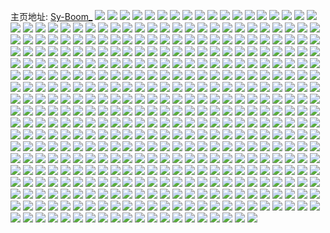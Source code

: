 主页地址: [Sy-Boom_](https://weibo.com/u/2846126352) 
![](https://wx4.sinaimg.cn/mw2000/a9a47110ly1g6aiayrlauj20u05001kx.jpg) 
![](https://wx4.sinaimg.cn/mw2000/a9a47110ly1g6aiaw01npj20u05007wh.jpg) 
![](https://wx4.sinaimg.cn/mw2000/a9a47110ly1g6aib0329nj20u0190jyi.jpg) 
![](https://wx4.sinaimg.cn/mw2000/a9a47110ly1g6aiax1rwxj20u05007wh.jpg) 
![](https://wx4.sinaimg.cn/mw2000/a9a47110ly1g69gcbhveyj20u02s0h5g.jpg) 
![](https://wx4.sinaimg.cn/mw2000/a9a47110ly1g69gbjm949j20u0190wle.jpg) 
![](https://wx4.sinaimg.cn/mw2000/a9a47110ly1g69gc9mkwuj20u019v44z.jpg) 
![](https://wx4.sinaimg.cn/mw2000/a9a47110ly1g69gcaafyfj20u0280wwa.jpg) 
![](https://wx4.sinaimg.cn/mw2000/a9a47110ly1g69gbk9921j20u0190tgx.jpg) 
![](https://wx4.sinaimg.cn/mw2000/a9a47110ly1g69gc7xvr2j20u04b0kes.jpg) 
![](https://wx4.sinaimg.cn/mw2000/a9a47110ly1g69gbixim8j20u0279apk.jpg) 
![](https://wx4.sinaimg.cn/mw2000/a9a47110ly1g69gbkze7nj20u0190qd2.jpg) 
![](https://wx4.sinaimg.cn/mw2000/a9a47110ly1g69gc95eb0j20u03r04ih.jpg) 
![](https://wx4.sinaimg.cn/mw2000/a9a47110ly1g69g3pnqo1j20u00v9ai7.jpg) 
![](https://wx4.sinaimg.cn/mw2000/a9a47110ly1g69g3qml45j20u0140wpn.jpg) 
![](https://wx4.sinaimg.cn/mw2000/a9a47110ly1g69g3p21iaj20u00uoqab.jpg) 
![](https://wx4.sinaimg.cn/mw2000/a9a47110ly1g69g3rwgf8j20u014pdr4.jpg) 
![](https://wx4.sinaimg.cn/mw2000/a9a47110ly1g69g3ty9qij21900u0109.jpg) 
![](https://wx4.sinaimg.cn/mw2000/a9a47110ly1g69g3styfgj20u0140dqe.jpg) 
![](https://wx4.sinaimg.cn/mw2000/a9a47110ly1g6700wzie6j20u02s07kb.jpg) 
![](https://wx4.sinaimg.cn/mw2000/a9a47110ly1g6700xuvb1j20u069ye81.jpg) 
![](https://wx4.sinaimg.cn/mw2000/a9a47110ly1g6700yr7jaj20u07i04qp.jpg) 
![](https://wx4.sinaimg.cn/mw2000/a9a47110ly1g6700w9v37j20u04v01d1.jpg) 
![](https://wx4.sinaimg.cn/mw2000/a9a47110ly1g67010vt9tj20u0690qlt.jpg) 
![](https://wx4.sinaimg.cn/mw2000/a9a47110ly1g67010egojj20u02s07js.jpg) 
![](https://wx4.sinaimg.cn/mw2000/a9a47110ly1g67011kzm1j20u04xf1jx.jpg) 
![](https://wx4.sinaimg.cn/mw2000/a9a47110ly1g670132iqkj20u03w04qp.jpg) 
![](https://wx4.sinaimg.cn/mw2000/a9a47110ly1g67012fkdzj20u04lyh4p.jpg) 
![](https://wx4.sinaimg.cn/mw2000/a9a47110ly1g65fcjt1pfj20u04v01bx.jpg) 
![](https://wx4.sinaimg.cn/mw2000/a9a47110ly1g65fcl3l72j20u02d0wn0.jpg) 
![](https://wx4.sinaimg.cn/mw2000/a9a47110ly1g65fcmeysvj20u05o1qpk.jpg) 
![](https://wx4.sinaimg.cn/mw2000/a9a47110ly1g65fcnuypdj20u06t01kx.jpg) 
![](https://wx4.sinaimg.cn/mw2000/a9a47110ly1g65fcoy9bjj20u01t07kh.jpg) 
![](https://wx4.sinaimg.cn/mw2000/a9a47110ly1g65fciawf4j20u02imgxe.jpg) 
![](https://wx4.sinaimg.cn/mw2000/a9a47110ly1g65fcpo92uj20u02d0tlf.jpg) 
![](https://wx4.sinaimg.cn/mw2000/a9a47110ly1g65fcq72p5j20u01o0qav.jpg) 
![](https://wx4.sinaimg.cn/mw2000/a9a47110ly1g65fct09e0j20u032ynev.jpg) 
![](https://wx4.sinaimg.cn/mw2000/a9a47110ly1g643v6xmbfj20u0280k48.jpg) 
![](https://wx4.sinaimg.cn/mw2000/a9a47110ly1g643uu8vosj20u04607wh.jpg) 
![](https://wx4.sinaimg.cn/mw2000/a9a47110ly1g643v07x8dj20u0320h0r.jpg) 
![](https://wx4.sinaimg.cn/mw2000/a9a47110ly1g643u02em8j20u03m04es.jpg) 
![](https://wx4.sinaimg.cn/mw2000/a9a47110ly1g643uz7k1mj20u0320h80.jpg) 
![](https://wx4.sinaimg.cn/mw2000/a9a47110ly1g643sdqj8nj20u05k04qp.jpg) 
![](https://wx4.sinaimg.cn/mw2000/a9a47110ly1g643tm3cy2j20u06o0b29.jpg) 
![](https://wx4.sinaimg.cn/mw2000/a9a47110ly1g643ttlxgkj20u02iy1ci.jpg) 
![](https://wx4.sinaimg.cn/mw2000/a9a47110ly1g643u3xkumj20u03h0k6q.jpg) 
![](https://wx4.sinaimg.cn/mw2000/a9a47110ly1g62o8vfrjlj20u01407j3.jpg) 
![](https://wx4.sinaimg.cn/mw2000/a9a47110ly1g62o90x8igj21900u0qjv.jpg) 
![](https://wx4.sinaimg.cn/mw2000/a9a47110ly1g62o8tv1xrj20u0140tns.jpg) 
![](https://wx4.sinaimg.cn/mw2000/a9a47110ly1g62o8x6oflj20u0140qh6.jpg) 
![](https://wx4.sinaimg.cn/mw2000/a9a47110ly1g62o927wm6j20u0140dlt.jpg) 
![](https://wx4.sinaimg.cn/mw2000/a9a47110ly1g62o8yhr2aj20u014kgzy.jpg) 
![](https://wx4.sinaimg.cn/mw2000/a9a47110ly1g62o8z6przj21900u0wut.jpg) 
![](https://wx4.sinaimg.cn/mw2000/a9a47110ly1g62o91iq8gj20u0142gws.jpg) 
![](https://wx4.sinaimg.cn/mw2000/a9a47110ly1g62o8rudabj20u0140dwr.jpg) 
![](https://wx4.sinaimg.cn/mw2000/a9a47110gy1g5tla27htoj20u014042b.jpg) 
![](https://wx4.sinaimg.cn/mw2000/a9a47110gy1g5tla35h6hj20u0140n0q.jpg) 
![](https://wx4.sinaimg.cn/mw2000/a9a47110gy1g5jeve1coqj20u0140dwj.jpg) 
![](https://wx4.sinaimg.cn/mw2000/a9a47110gy1g5cgyob0h7j20u0190n4w.jpg) 
![](https://wx4.sinaimg.cn/mw2000/a9a47110gy1g5cgypuzhbj20u0190dn6.jpg) 
![](https://wx4.sinaimg.cn/mw2000/a9a47110gy1g5cgyqxlefj20u0190wmw.jpg) 
![](https://wx4.sinaimg.cn/mw2000/a9a47110gy1g5cgyovhvpj20u0140jxp.jpg) 
![](https://wx4.sinaimg.cn/mw2000/a9a47110gy1g5a9jifau7j22ze28ihdu.jpg) 
![](https://wx4.sinaimg.cn/mw2000/a9a47110gy1g591y63mh2j21hc0zkwo9.jpg) 
![](https://wx4.sinaimg.cn/mw2000/a9a47110gy1g55mj342prj22c02c0b29.jpg) 
![](https://wx4.sinaimg.cn/mw2000/a9a47110gy1g55mj555zrj22c02c0e81.jpg) 
![](https://wx4.sinaimg.cn/mw2000/a9a47110gy1g52o6e1wsqj21400u0k0w.jpg) 
![](https://wx4.sinaimg.cn/mw2000/a9a47110gy1g51gzg4rasj20u0140na9.jpg) 
![](https://wx4.sinaimg.cn/mw2000/a9a47110gy1g4u1yb45kej20u00u0n3q.jpg) 
![](https://wx4.sinaimg.cn/mw2000/a9a47110gy1g4i28fsw4yj23344mou10.jpg) 
![](https://wx4.sinaimg.cn/mw2000/a9a47110gy1g4961qsjm0j22c0340e51.jpg) 
![](https://wx4.sinaimg.cn/mw2000/a9a47110gy1g4961p0rzdj23402c01kx.jpg) 
![](https://wx4.sinaimg.cn/mw2000/a9a47110gy1g4961sgvr3j22c0340kil.jpg) 
![](https://wx4.sinaimg.cn/mw2000/a9a47110gy1g4961u1is2j23402c0x26.jpg) 
![](https://wx4.sinaimg.cn/mw2000/a9a47110gy1g46v1aimw1j23402c0u0x.jpg) 
![](https://wx4.sinaimg.cn/mw2000/a9a47110gy1g46v1ele6bj22c0340e66.jpg) 
![](https://wx4.sinaimg.cn/mw2000/a9a47110gy1g46v1wetbdj22c0340npd.jpg) 
![](https://wx4.sinaimg.cn/mw2000/a9a47110gy1g46vnds1d8j23402c0kjm.jpg) 
![](https://wx4.sinaimg.cn/mw2000/a9a47110gy1g46vnekd4jj23402c0b29.jpg) 
![](https://wx4.sinaimg.cn/mw2000/a9a47110gy1g46vncmwhoj23402c07wh.jpg) 
![](https://wx4.sinaimg.cn/mw2000/a9a47110gy1g3yel1v4gdj21400u0tin.jpg) 
![](https://wx4.sinaimg.cn/mw2000/a9a47110gy1g3yel2u1orj21400u0arp.jpg) 
![](https://wx4.sinaimg.cn/mw2000/a9a47110gy1g3yel3flulj20u0140am9.jpg) 
![](https://wx4.sinaimg.cn/mw2000/a9a47110gy1g3yel0r5vaj20u0140107.jpg) 
![](https://wx4.sinaimg.cn/mw2000/a9a47110gy1g3rjehc4eij22c02c07wh.jpg) 
![](https://wx4.sinaimg.cn/mw2000/a9a47110gy1g3rjeigzvxj20r10r210m.jpg) 
![](https://wx4.sinaimg.cn/mw2000/a9a47110gy1g3rjej97ktj2289288hdt.jpg) 
![](https://wx4.sinaimg.cn/mw2000/a9a47110gy1g3rjefpm89j22c02c0qv5.jpg) 
![](https://wx4.sinaimg.cn/mw2000/a9a47110gy1g3qfwp6aexj214g0u0ag7.jpg) 
![](https://wx4.sinaimg.cn/mw2000/a9a47110gy1g3qfwo26hbj21aw0u0ag2.jpg) 
![](https://wx4.sinaimg.cn/mw2000/a9a47110gy1g3nredsv3oj20u01407gm.jpg) 
![](https://wx4.sinaimg.cn/mw2000/a9a47110gy1g3nrebtdmoj20u0140wiw.jpg) 
![](https://wx4.sinaimg.cn/mw2000/a9a47110gy1g3nreeqwdjj20u01400wq.jpg) 
![](https://wx4.sinaimg.cn/mw2000/a9a47110gy1g3nrecf42tj20u01407bu.jpg) 
![](https://wx4.sinaimg.cn/mw2000/a9a47110gy1g3nred98p1j20u0140q80.jpg) 
![](https://wx4.sinaimg.cn/mw2000/a9a47110gy1g3nrefjnfdj20u0140n9d.jpg) 
![](https://wx4.sinaimg.cn/mw2000/a9a47110gy1g3nrecwrw0j20u0140117.jpg) 
![](https://wx4.sinaimg.cn/mw2000/a9a47110gy1g3nreb5ynjj20u0140gsv.jpg) 
![](https://wx4.sinaimg.cn/mw2000/a9a47110gy1g3nreeden3j20u0140jwj.jpg) 
![](https://wx4.sinaimg.cn/mw2000/a9a47110gy1g3kjs6nvrjj20hj0jyq6g.jpg) 
![](https://wx4.sinaimg.cn/mw2000/a9a47110ly1g3fz9a0ffuj214v20nb29.jpg) 
![](https://wx4.sinaimg.cn/mw2000/a9a47110ly1g3fz9bcxgqj21q932ob29.jpg) 
![](https://wx4.sinaimg.cn/mw2000/a9a47110ly1g3f6iyw2aij22ds1sg47h.jpg) 
![](https://wx4.sinaimg.cn/mw2000/a9a47110ly1g3f6j11fryj22c03401ay.jpg) 
![](https://wx4.sinaimg.cn/mw2000/a9a47110ly1g3dhvqscgej20u0140jyw.jpg) 
![](https://wx4.sinaimg.cn/mw2000/a9a47110gy1g3cc5ebk5hj22io1w07wi.jpg) 
![](https://wx4.sinaimg.cn/mw2000/a9a47110gy1g3cc5lqa62j22io1w0ken.jpg) 
![](https://wx4.sinaimg.cn/mw2000/a9a47110gy1g3cc5fxnprj21w01w0npd.jpg) 
![](https://wx4.sinaimg.cn/mw2000/a9a47110gy1g3cc5bu76oj22io1w0e82.jpg) 
![](https://wx4.sinaimg.cn/mw2000/a9a47110gy1g3cc5h2023j22io1w0b2a.jpg) 
![](https://wx4.sinaimg.cn/mw2000/a9a47110gy1g3cc5j3wl2j21w02ioe82.jpg) 
![](https://wx4.sinaimg.cn/mw2000/a9a47110gy1g3cc5kcr03j21w01w0hdt.jpg) 
![](https://wx4.sinaimg.cn/mw2000/a9a47110gy1g3cc8p8tikj20zk0qo77c.jpg) 
![](https://wx4.sinaimg.cn/mw2000/a9a47110gy1g3cc5l0unej22io1w0npd.jpg) 
![](https://wx4.sinaimg.cn/mw2000/a9a47110ly1g37rut8m1pj20u00u0doa.jpg) 
![](https://wx4.sinaimg.cn/mw2000/a9a47110ly1g37ruujdo9j20u00u0gtj.jpg) 
![](https://wx4.sinaimg.cn/mw2000/a9a47110ly1g37ruv7u1vj20u00u0k08.jpg) 
![](https://wx4.sinaimg.cn/mw2000/a9a47110ly1g37rus1kgmj20u00u0afi.jpg) 
![](https://wx4.sinaimg.cn/mw2000/a9a47110ly1g36fbzemkwj20u00u0gts.jpg) 
![](https://wx4.sinaimg.cn/mw2000/a9a47110ly1g2vaifmi1hj23401taqv7.jpg) 
![](https://wx4.sinaimg.cn/mw2000/a9a47110ly1g2oa1w7sgzj20u01900yf.jpg) 
![](https://wx4.sinaimg.cn/mw2000/a9a47110ly1g2oa1wwdi0j20u0190jy4.jpg) 
![](https://wx4.sinaimg.cn/mw2000/a9a47110ly1g2oa1xlbwuj20u01907a9.jpg) 
![](https://wx4.sinaimg.cn/mw2000/a9a47110ly1g2oa1yxtrej20sc2404ad.jpg) 
![](https://wx4.sinaimg.cn/mw2000/a9a47110ly1g2oa1zx9caj21900u0teh.jpg) 
![](https://wx4.sinaimg.cn/mw2000/a9a47110ly1g2oa1vjxfsj20rs12mk04.jpg) 
![](https://wx4.sinaimg.cn/mw2000/a9a47110ly1g2oa20lawbj20sc11rgqc.jpg) 
![](https://wx4.sinaimg.cn/mw2000/a9a47110ly1g2oa219svaj20u019m0yc.jpg) 
![](https://wx4.sinaimg.cn/mw2000/a9a47110ly1g2oa21znykj20sc11r0x9.jpg) 
![](https://wx4.sinaimg.cn/mw2000/a9a47110ly1g2m31csqrqj20u0190wsb.jpg) 
![](https://wx4.sinaimg.cn/mw2000/a9a47110ly1g2m31db0qnj218l0u0dv0.jpg) 
![](https://wx4.sinaimg.cn/mw2000/a9a47110ly1g2m31cayunj20u0190nbn.jpg) 
![](https://wx4.sinaimg.cn/mw2000/a9a47110ly1g2m31buacrj20u0190nbd.jpg) 
![](https://wx4.sinaimg.cn/mw2000/a9a47110ly1g2m31dpe9pj20u0140177.jpg) 
![](https://wx4.sinaimg.cn/mw2000/a9a47110ly1g2m31e8jl2j20u0190k5d.jpg) 
![](https://wx4.sinaimg.cn/mw2000/a9a47110gy1g2jdphfi0cj22c0340qnl.jpg) 
![](https://wx4.sinaimg.cn/mw2000/a9a47110ly1g2g3emjhivj20u00u1jvt.jpg) 
![](https://wx4.sinaimg.cn/mw2000/a9a47110ly1g2f0vp1zq5j20u014045r.jpg) 
![](https://wx4.sinaimg.cn/mw2000/a9a47110ly1g1zr805d8wj24g02yonpl.jpg) 
![](https://wx4.sinaimg.cn/mw2000/a9a47110ly1g1zr2ut7fdj20sc11r478.jpg) 
![](https://wx4.sinaimg.cn/mw2000/a9a47110ly1g1zr35ox22j24mo334kjp.jpg) 
![](https://wx4.sinaimg.cn/mw2000/a9a47110ly1g1zr3p03ypj218w0u0qhf.jpg) 
![](https://wx4.sinaimg.cn/mw2000/a9a47110ly1g1zr2s9jjxj24802tcnpl.jpg) 
![](https://wx4.sinaimg.cn/mw2000/a9a47110ly1g1zr3pnjipj219q0u0dr4.jpg) 
![](https://wx4.sinaimg.cn/mw2000/a9a47110ly1g1zr52vqnnj24g02yonpg.jpg) 
![](https://wx4.sinaimg.cn/mw2000/a9a47110ly1g1zr4fqc56j23402c0e86.jpg) 
![](https://wx4.sinaimg.cn/mw2000/a9a47110ly1g1zr4hdoi1j218w0u0tjt.jpg) 
![](https://wx4.sinaimg.cn/mw2000/a9a47110gy1g1cvmu2ysnj21400u0dzx.jpg) 
![](https://wx4.sinaimg.cn/mw2000/a9a47110gy1g1cvmt8s37j21400u04d0.jpg) 
![](https://wx4.sinaimg.cn/mw2000/a9a47110gy1g1cvms03z5j21400u0h2g.jpg) 
![](https://wx4.sinaimg.cn/mw2000/a9a47110gy1g1cvmr888lj21400u0gtj.jpg) 
![](https://wx4.sinaimg.cn/mw2000/a9a47110gy1g1cvmqbehej20u00u00zy.jpg) 
![](https://wx4.sinaimg.cn/mw2000/a9a47110gy1g1cvmxfolxj21400u043d.jpg) 
![](https://wx4.sinaimg.cn/mw2000/a9a47110gy1g1cvmslonqj21400u0ds3.jpg) 
![](https://wx4.sinaimg.cn/mw2000/a9a47110gy1g1cvmqtks0j21400u07cd.jpg) 
![](https://wx4.sinaimg.cn/mw2000/a9a47110gy1g1cvmps8phj21400u0wvv.jpg) 
![](https://wx4.sinaimg.cn/mw2000/a9a47110gy1g1buchw75cj22c0340e82.jpg) 
![](https://wx4.sinaimg.cn/mw2000/a9a47110ly1g1ashjy761j22c0340u0z.jpg) 
![](https://wx4.sinaimg.cn/mw2000/a9a47110ly1g1ashlefaaj22c0340u10.jpg) 
![](https://wx4.sinaimg.cn/mw2000/a9a47110ly1g1ashd7vhxj22c0340x6q.jpg) 
![](https://wx4.sinaimg.cn/mw2000/a9a47110ly1g1asheucanj22c02c0kjn.jpg) 
![](https://wx4.sinaimg.cn/mw2000/a9a47110ly1g1ashhumj1j22c03401ib.jpg) 
![](https://wx4.sinaimg.cn/mw2000/a9a47110ly1g1ashgcu7nj229m30u1l0.jpg) 
![](https://wx4.sinaimg.cn/mw2000/a9a47110ly1g186kh590ij20qp09caau.jpg) 
![](https://wx4.sinaimg.cn/mw2000/a9a47110ly1g12k1xy1zlj20u01hc47p.jpg) 
![](https://wx4.sinaimg.cn/mw2000/a9a47110ly1g12k1x64fsj20u01hctky.jpg) 
![](https://wx4.sinaimg.cn/mw2000/a9a47110ly1g12k1ye36lj20u01hcdoh.jpg) 
![](https://wx4.sinaimg.cn/mw2000/a9a47110ly1g12k1yzatuj20u01hcqcc.jpg) 
![](https://wx4.sinaimg.cn/mw2000/a9a47110ly1g12k1zmvpkj20u01hcgyt.jpg) 
![](https://wx4.sinaimg.cn/mw2000/a9a47110ly1g12k20ap2hj20u01hch05.jpg) 
![](https://wx4.sinaimg.cn/mw2000/a9a47110ly1g11a5crwr1j230u29mu0x.jpg) 
![](https://wx4.sinaimg.cn/mw2000/a9a47110ly1g11a5aa0rxj22yo1o0u0x.jpg) 
![](https://wx4.sinaimg.cn/mw2000/a9a47110ly1g11a5bhsqtj22wh26dnpd.jpg) 
![](https://wx4.sinaimg.cn/mw2000/a9a47110ly1g1080ltke3j20u0140tfd.jpg) 
![](https://wx4.sinaimg.cn/mw2000/a9a47110ly1g1080lablkj20u0140tdf.jpg) 
![](https://wx4.sinaimg.cn/mw2000/a9a47110gy1g0sbv9wfd1j22c03407wh.jpg) 
![](https://wx4.sinaimg.cn/mw2000/a9a47110gy1g0rnvi100pj21fc0u0gsi.jpg) 
![](https://wx4.sinaimg.cn/mw2000/a9a47110ly1g0ndt11kpjj20u0141481.jpg) 
![](https://wx4.sinaimg.cn/mw2000/a9a47110ly1g0ndt0nprcj20u013xh11.jpg) 
![](https://wx4.sinaimg.cn/mw2000/a9a47110ly1g0ndszfpryj21ev0u0qmg.jpg) 
![](https://wx4.sinaimg.cn/mw2000/a9a47110ly1g0jpagz161j22c0340x6q.jpg) 
![](https://wx4.sinaimg.cn/mw2000/a9a47110ly1g0jpad3w3hj22bz2ex4qs.jpg) 
![](https://wx4.sinaimg.cn/mw2000/a9a47110ly1g0jpael0waj22bz2f2kjp.jpg) 
![](https://wx4.sinaimg.cn/mw2000/a9a47110ly1g0jpafs89ij22c02c0x6s.jpg) 
![](https://wx4.sinaimg.cn/mw2000/a9a47110gy1g0hujhwja1j20v90zxtcn.jpg) 
![](https://wx4.sinaimg.cn/mw2000/a9a47110gy1g0davoa2x2j227v1o0hdw.jpg) 
![](https://wx4.sinaimg.cn/mw2000/a9a47110gy1g0davwr1q6j227z1o07wl.jpg) 
![](https://wx4.sinaimg.cn/mw2000/a9a47110gy1g0davd2glcj227v1o0u0z.jpg) 
![](https://wx4.sinaimg.cn/mw2000/a9a47110gy1g01hrc2z1jj21400u0ap2.jpg) 
![](https://wx4.sinaimg.cn/mw2000/a9a47110gy1g01hreohj1j21400u0k74.jpg) 
![](https://wx4.sinaimg.cn/mw2000/a9a47110gy1g01hrdciozj21400u07j9.jpg) 
![](https://wx4.sinaimg.cn/mw2000/a9a47110gy1g01hs37cqgj20u0140ne8.jpg) 
![](https://wx4.sinaimg.cn/mw2000/a9a47110gy1g01hrawq7fj20u0140dzw.jpg) 
![](https://wx4.sinaimg.cn/mw2000/a9a47110gy1g01hs1rmljj20u0140aq6.jpg) 
![](https://wx4.sinaimg.cn/mw2000/a9a47110gy1g01hrfug8bj21400u0aqm.jpg) 
![](https://wx4.sinaimg.cn/mw2000/a9a47110gy1g01hrhajp4j21400u07k7.jpg) 
![](https://wx4.sinaimg.cn/mw2000/a9a47110gy1g01hr9ervmj21400u0duz.jpg) 
![](https://wx4.sinaimg.cn/mw2000/a9a47110gy1g01d4h38baj20u01hcqmc.jpg) 
![](https://wx4.sinaimg.cn/mw2000/a9a47110gy1g01d4nhu84j20u01hc4qp.jpg) 
![](https://wx4.sinaimg.cn/mw2000/a9a47110gy1g01d4q4wygj20u01hcwyu.jpg) 
![](https://wx4.sinaimg.cn/mw2000/a9a47110gy1g01d4sp6wuj20u01hcqoa.jpg) 
![](https://wx4.sinaimg.cn/mw2000/a9a47110gy1g01d4yqhscj20u01hcqqg.jpg) 
![](https://wx4.sinaimg.cn/mw2000/a9a47110gy1g01d4uhmiqj20u01hcngs.jpg) 
![](https://wx4.sinaimg.cn/mw2000/a9a47110gy1g01d50ltvoj20u01hckck.jpg) 
![](https://wx4.sinaimg.cn/mw2000/a9a47110gy1g01d552629j20u01hc4jo.jpg) 
![](https://wx4.sinaimg.cn/mw2000/a9a47110gy1g01d52n5mfj20u01hcx0b.jpg) 
![](https://wx4.sinaimg.cn/mw2000/a9a47110gy1fzxx95rti1j20u00u0n9y.jpg) 
![](https://wx4.sinaimg.cn/mw2000/a9a47110gy1fzxx96d3irj20u00u0gxk.jpg) 
![](https://wx4.sinaimg.cn/mw2000/a9a47110gy1fzxx972lv2j20u00u0amj.jpg) 
![](https://wx4.sinaimg.cn/mw2000/a9a47110gy1fzxx99vj4jj20u014hh19.jpg) 
![](https://wx4.sinaimg.cn/mw2000/a9a47110gy1fzxx9930umj20u01404ei.jpg) 
![](https://wx4.sinaimg.cn/mw2000/a9a47110gy1fzxx98bl0sj20u014e4cl.jpg) 
![](https://wx4.sinaimg.cn/mw2000/a9a47110gy1fzxx97os8ej20u00u07f2.jpg) 
![](https://wx4.sinaimg.cn/mw2000/a9a47110gy1fzxx9agnczj20u0140ajg.jpg) 
![](https://wx4.sinaimg.cn/mw2000/a9a47110gy1fzxxaksdbpj20u00u04aj.jpg) 
![](https://wx4.sinaimg.cn/mw2000/a9a47110gy1fzuidw50gwj218g1n5agt.jpg) 
![](https://wx4.sinaimg.cn/mw2000/a9a47110gy1fzt4gh99vjj20xy0rf112.jpg) 
![](https://wx4.sinaimg.cn/mw2000/a9a47110ly1fzq4efvsznj21400u044l.jpg) 
![](https://wx4.sinaimg.cn/mw2000/a9a47110ly1fzq4eh36kfj21400u0n2a.jpg) 
![](https://wx4.sinaimg.cn/mw2000/a9a47110ly1fzq4edkfdhj21400u0qb7.jpg) 
![](https://wx4.sinaimg.cn/mw2000/a9a47110ly1fzq4eetp3fj21400u044x.jpg) 
![](https://wx4.sinaimg.cn/mw2000/a9a47110ly1fzixzog0hzj20u0190apk.jpg) 
![](https://wx4.sinaimg.cn/mw2000/a9a47110ly1fzixzp5yzpj21900u0nae.jpg) 
![](https://wx4.sinaimg.cn/mw2000/a9a47110ly1fzixzpxieuj21900u07he.jpg) 
![](https://wx4.sinaimg.cn/mw2000/a9a47110ly1fzixznkuxcj20u0190ds2.jpg) 
![](https://wx4.sinaimg.cn/mw2000/a9a47110ly1fzixzqm3owj21720u07e1.jpg) 
![](https://wx4.sinaimg.cn/mw2000/a9a47110ly1fzixzr85rsj21900u0dq4.jpg) 
![](https://wx4.sinaimg.cn/mw2000/a9a47110ly1fzixzry98mj217b0u0tjq.jpg) 
![](https://wx4.sinaimg.cn/mw2000/a9a47110ly1fzixzsmi1zj21900u0dtg.jpg) 
![](https://wx4.sinaimg.cn/mw2000/a9a47110ly1fzixzt6w6uj20u019utif.jpg) 
![](https://wx4.sinaimg.cn/mw2000/a9a47110ly1fzi0a9ypl6j20sc3qle78.jpg) 
![](https://wx4.sinaimg.cn/mw2000/a9a47110ly1fzi0abpzt4j20sc2d07jk.jpg) 
![](https://wx4.sinaimg.cn/mw2000/a9a47110ly1fzi0acw4erj20sc1rrdqu.jpg) 
![](https://wx4.sinaimg.cn/mw2000/a9a47110ly1fzi0aefhruj20sc16in3i.jpg) 
![](https://wx4.sinaimg.cn/mw2000/a9a47110ly1fzi0aiu647j20u00u0n3u.jpg) 
![](https://wx4.sinaimg.cn/mw2000/a9a47110ly1fzi0ahzzroj20sc16i46k.jpg) 
![](https://wx4.sinaimg.cn/mw2000/a9a47110ly1fzi0a6mwifj20sc1rrtke.jpg) 
![](https://wx4.sinaimg.cn/mw2000/a9a47110ly1fzi0ah0dj3j20sc1ruds9.jpg) 
![](https://wx4.sinaimg.cn/mw2000/a9a47110ly1fzi0ajwgjij20sc1rrqcu.jpg) 
![](https://wx4.sinaimg.cn/mw2000/a9a47110ly1fzfj7oo4i4j20u00u0144.jpg) 
![](https://wx4.sinaimg.cn/mw2000/a9a47110ly1fz5vvpqebjj20u0140ahk.jpg) 
![](https://wx4.sinaimg.cn/mw2000/a9a47110ly1fz5vvrjg9ij21400u0n4d.jpg) 
![](https://wx4.sinaimg.cn/mw2000/a9a47110ly1fz5vvlrzeqj21400u0jwg.jpg) 
![](https://wx4.sinaimg.cn/mw2000/a9a47110ly1fz5vvszvwyj21400u0n31.jpg) 
![](https://wx4.sinaimg.cn/mw2000/a9a47110gy1fz2i7tuprmj20qa1f4n1x.jpg) 
![](https://wx4.sinaimg.cn/mw2000/a9a47110gy1fyx997m6rmj21i7209b29.jpg) 
![](https://wx4.sinaimg.cn/mw2000/a9a47110gy1fyx99cnu62j22c02c0kjo.jpg) 
![](https://wx4.sinaimg.cn/mw2000/a9a47110gy1fyx99dwppuj22c0340kjn.jpg) 
![](https://wx4.sinaimg.cn/mw2000/a9a47110gy1fyx99ejkhcj20sc1n3qgb.jpg) 
![](https://wx4.sinaimg.cn/mw2000/a9a47110gy1fyx99fpd6vj20sc16ldo2.jpg) 
![](https://wx4.sinaimg.cn/mw2000/a9a47110gy1fyx99f75v5j22bc334qv5.jpg) 
![](https://wx4.sinaimg.cn/mw2000/a9a47110gy1fyx996rsuqj23342bcx6p.jpg) 
![](https://wx4.sinaimg.cn/mw2000/a9a47110gy1fyx99ginjpj23342bcqv5.jpg) 
![](https://wx4.sinaimg.cn/mw2000/a9a47110gy1fyx99htcflj23342bcqv5.jpg) 
![](https://wx4.sinaimg.cn/mw2000/a9a47110ly1fyx4tworq3j20m80m8q3r.jpg) 
![](https://wx4.sinaimg.cn/mw2000/a9a47110ly1fyx4twzoj8j20m80m83z5.jpg) 
![](https://wx4.sinaimg.cn/mw2000/a9a47110ly1fyw1z0o24zj20u01400za.jpg) 
![](https://wx4.sinaimg.cn/mw2000/a9a47110ly1fyw1yze4owj20u00u0gr1.jpg) 
![](https://wx4.sinaimg.cn/mw2000/a9a47110ly1fyw1yzx2c9j20u01407ag.jpg) 
![](https://wx4.sinaimg.cn/mw2000/a9a47110ly1fyw1zhrhvgj213x0u013j.jpg) 
![](https://wx4.sinaimg.cn/mw2000/a9a47110ly1fyw1yys1iij21400u0gsx.jpg) 
![](https://wx4.sinaimg.cn/mw2000/a9a47110ly1fyw1zx8yi0j20v80ngwkw.jpg) 
![](https://wx4.sinaimg.cn/mw2000/a9a47110ly1fyvf9d6smaj21hc0u0105.jpg) 
![](https://wx4.sinaimg.cn/mw2000/a9a47110ly1fyut0c4r6bj20u01407di.jpg) 
![](https://wx4.sinaimg.cn/mw2000/a9a47110ly1fyut0d00d5j20u0140ahk.jpg) 
![](https://wx4.sinaimg.cn/mw2000/a9a47110ly1fyut0eygm3j20u0140ags.jpg) 
![](https://wx4.sinaimg.cn/mw2000/a9a47110ly1fyut0dy28kj21400u0dp3.jpg) 
![](https://wx4.sinaimg.cn/mw2000/a9a47110ly1fyut2yiygzj20u0140ahl.jpg) 
![](https://wx4.sinaimg.cn/mw2000/a9a47110ly1fyut0fhjv5j20tp0majvu.jpg) 
![](https://wx4.sinaimg.cn/mw2000/a9a47110ly1fyuiswhgqjj224t1lmqv6.jpg) 
![](https://wx4.sinaimg.cn/mw2000/a9a47110ly1fyqfow1qkuj21400u0k1n.jpg) 
![](https://wx4.sinaimg.cn/mw2000/a9a47110ly1fyqfoo6zjwj21400u0dme.jpg) 
![](https://wx4.sinaimg.cn/mw2000/a9a47110ly1fyqfovpl19j21400u047s.jpg) 
![](https://wx4.sinaimg.cn/mw2000/a9a47110ly1fyqfootq7sj21400u00zr.jpg) 
![](https://wx4.sinaimg.cn/mw2000/a9a47110ly1fyqfoq5xqjj20u0140qb3.jpg) 
![](https://wx4.sinaimg.cn/mw2000/a9a47110ly1fyqforfs3vj21400u0110.jpg) 
![](https://wx4.sinaimg.cn/mw2000/a9a47110ly1fyqfopf9cjj21hc0u0jvx.jpg) 
![](https://wx4.sinaimg.cn/mw2000/a9a47110ly1fyqfoqylp3j20zn0u011w.jpg) 
![](https://wx4.sinaimg.cn/mw2000/a9a47110ly1fyqfptkro4j20ku0vcah1.jpg) 
![](https://wx4.sinaimg.cn/mw2000/a9a47110ly1fyp1tkvgwhj22c02c0kjl.jpg) 
![](https://wx4.sinaimg.cn/mw2000/a9a47110ly1fymtm8bpstj20ku1sewj0.jpg) 
![](https://wx4.sinaimg.cn/mw2000/a9a47110ly1fyli6q2fq7j22c0340x6p.jpg) 
![](https://wx4.sinaimg.cn/mw2000/a9a47110gy1fyh7kgzrtdj213x0u011q.jpg) 
![](https://wx4.sinaimg.cn/mw2000/a9a47110gy1fyh7kifqe5j217m0u0tq9.jpg) 
![](https://wx4.sinaimg.cn/mw2000/a9a47110gy1fyh7kivjuwj213x0u0wn1.jpg) 
![](https://wx4.sinaimg.cn/mw2000/a9a47110ly1fyd31z37lcj23402c0qv5.jpg) 
![](https://wx4.sinaimg.cn/mw2000/a9a47110ly1fyd31vo48sj23402c0e82.jpg) 
![](https://wx4.sinaimg.cn/mw2000/a9a47110ly1fyd32472h8j22c03404qt.jpg) 
![](https://wx4.sinaimg.cn/mw2000/a9a47110gy1fy9vc2c5zbj22c0340b2c.jpg) 
![](https://wx4.sinaimg.cn/mw2000/a9a47110gy1fy9vc5tbunj22c0340e84.jpg) 
![](https://wx4.sinaimg.cn/mw2000/a9a47110gy1fy9vbxzbmej22c0340u10.jpg) 
![](https://wx4.sinaimg.cn/mw2000/a9a47110gy1fy9vc9gh4dj22c03404qt.jpg) 
![](https://wx4.sinaimg.cn/mw2000/a9a47110gy1fy8uvio68nj21400u0alh.jpg) 
![](https://wx4.sinaimg.cn/mw2000/a9a47110gy1fxzqf8vftsj20zi0qpgun.jpg) 
![](https://wx4.sinaimg.cn/mw2000/a9a47110gy1fxzqf4lgh2j20zi0qpwmt.jpg) 
![](https://wx4.sinaimg.cn/mw2000/a9a47110gy1fxzqf5xj1dj20zi0qpqbm.jpg) 
![](https://wx4.sinaimg.cn/mw2000/a9a47110gy1fxzqf1uh5hj20zi0qpwlv.jpg) 
![](https://wx4.sinaimg.cn/mw2000/a9a47110gy1fxzqf70my5j20qo0zk0xw.jpg) 
![](https://wx4.sinaimg.cn/mw2000/a9a47110gy1fxzqf3ai6sj20zi0qpwm5.jpg) 
![](https://wx4.sinaimg.cn/mw2000/a9a47110gy1fxzqey7isdj21400qowlh.jpg) 
![](https://wx4.sinaimg.cn/mw2000/a9a47110gy1fxzqex0d7ej20zk0qotkw.jpg) 
![](https://wx4.sinaimg.cn/mw2000/a9a47110gy1fxzqf05ketj21400qo46q.jpg) 
![](https://wx4.sinaimg.cn/mw2000/a9a47110ly1fxur4d5sk5j22c0340u0z.jpg) 
![](https://wx4.sinaimg.cn/mw2000/a9a47110ly1fxur4j7bm2j22c0340b2c.jpg) 
![](https://wx4.sinaimg.cn/mw2000/a9a47110ly1fxur48udmjj22c0340npf.jpg) 
![](https://wx4.sinaimg.cn/mw2000/a9a47110ly1fxur4p6ce8j20v91vox6r.jpg) 
![](https://wx4.sinaimg.cn/mw2000/a9a47110gy1fxqcfoxidkj20qo0zkwp3.jpg) 
![](https://wx4.sinaimg.cn/mw2000/a9a47110gy1fxqcfpzo41j20qp0zl7i0.jpg) 
![](https://wx4.sinaimg.cn/mw2000/a9a47110gy1fxqcfqqatxj20qo0zktjp.jpg) 
![](https://wx4.sinaimg.cn/mw2000/a9a47110gy1fxqcfrjbrgj20qp0zin8j.jpg) 
![](https://wx4.sinaimg.cn/mw2000/a9a47110gy1fxp7v5c5hwj22c0340e81.jpg) 
![](https://wx4.sinaimg.cn/mw2000/a9a47110ly1fxopwkq7rej20q20yqq94.jpg) 
![](https://wx4.sinaimg.cn/mw2000/a9a47110gy1fxn2dmib38j20qo1407a8.jpg) 
![](https://wx4.sinaimg.cn/mw2000/a9a47110gy1fxg4j3ro4oj20qo0zk7b6.jpg) 
![](https://wx4.sinaimg.cn/mw2000/a9a47110ly1fxer65gkbvj22c0340hdw.jpg) 
![](https://wx4.sinaimg.cn/mw2000/a9a47110ly1fxer6r7galj22c0340qva.jpg) 
![](https://wx4.sinaimg.cn/mw2000/a9a47110ly1fxer68pzt3j210o1cxaho.jpg) 
![](https://wx4.sinaimg.cn/mw2000/a9a47110ly1fxer5xhmbpj210o1cxdoc.jpg) 
![](https://wx4.sinaimg.cn/mw2000/a9a47110gy1fxenj99wjoj20zk0qogps.jpg) 
![](https://wx4.sinaimg.cn/mw2000/a9a47110gy1fxenj8c3k0j20qp0zk12u.jpg) 
![](https://wx4.sinaimg.cn/mw2000/a9a47110gy1fxenj9vnxhj20zk0qon1i.jpg) 
![](https://wx4.sinaimg.cn/mw2000/a9a47110gy1fxco63ans4j20zk0vp4qp.jpg) 
![](https://wx4.sinaimg.cn/mw2000/a9a47110gy1fxco69cxvwj23vc2kwkjq.jpg) 
![](https://wx4.sinaimg.cn/mw2000/a9a47110gy1fxco62be01j23vc2kwu12.jpg) 
![](https://wx4.sinaimg.cn/mw2000/a9a47110gy1fxco660fcqj23vc2kwx6t.jpg) 
![](https://wx4.sinaimg.cn/mw2000/a9a47110gy1fx9z6wby68j20qo0qoq89.jpg) 
![](https://wx4.sinaimg.cn/mw2000/a9a47110gy1fx9z6xe2fvj20qo0qojxl.jpg) 
![](https://wx4.sinaimg.cn/mw2000/a9a47110gy1fx6ysncyswj20zk0k0q6j.jpg) 
![](https://wx4.sinaimg.cn/mw2000/a9a47110gy1fx6ysn5lx7j20zk0k0n3i.jpg) 
![](https://wx4.sinaimg.cn/mw2000/a9a47110gy1fx6ysmwna1j20k00zktcj.jpg) 
![](https://wx4.sinaimg.cn/mw2000/a9a47110gy1fx6ysmm32qj21ii15saqi.jpg) 
![](https://wx4.sinaimg.cn/mw2000/a9a47110gy1fx6ysm0edgj217q1mcx6p.jpg) 
![](https://wx4.sinaimg.cn/mw2000/a9a47110gy1fx6yspaihoj22c03401l2.jpg) 
![](https://wx4.sinaimg.cn/mw2000/a9a47110gy1fx27k185fyj22c0340u0y.jpg) 
![](https://wx4.sinaimg.cn/mw2000/a9a47110gy1fx27k33zhwj22c0340hdu.jpg) 
![](https://wx4.sinaimg.cn/mw2000/a9a47110gy1fx27jziq7sj22c0340npe.jpg) 
![](https://wx4.sinaimg.cn/mw2000/a9a47110gy1fx27jv4wgoj22c0340u0x.jpg) 
![](https://wx4.sinaimg.cn/mw2000/a9a47110gy1fx27k4n2v3j22c02c07wh.jpg) 
![](https://wx4.sinaimg.cn/mw2000/a9a47110gy1fx27jwf96pj23402c0e81.jpg) 
![](https://wx4.sinaimg.cn/mw2000/a9a47110gy1fx1146fhf8j20qo0qowi2.jpg) 
![](https://wx4.sinaimg.cn/mw2000/a9a47110gy1fx114707s6j20qo0qoadc.jpg) 
![](https://wx4.sinaimg.cn/mw2000/a9a47110gy1fx1145lkgrj20qo0qo43x.jpg) 
![](https://wx4.sinaimg.cn/mw2000/a9a47110gy1fx1148fk3yj20zk0qotf8.jpg) 
![](https://wx4.sinaimg.cn/mw2000/a9a47110ly1fwxcd14g1uj20v90vzk32.jpg) 
![](https://wx4.sinaimg.cn/mw2000/a9a47110gy1fwwfb7ir36j23vc2kwx6q.jpg) 
![](https://wx4.sinaimg.cn/mw2000/a9a47110gy1fwwfbag9imj23vc2kwb2a.jpg) 
![](https://wx4.sinaimg.cn/mw2000/a9a47110gy1fwwfbdprypj23vc2kwqv6.jpg) 
![](https://wx4.sinaimg.cn/mw2000/a9a47110gy1fwwfbgxzvnj23vc2kwqv6.jpg) 
![](https://wx4.sinaimg.cn/mw2000/a9a47110gy1fwtu5ujjeqj20qo0zkn4h.jpg) 
![](https://wx4.sinaimg.cn/mw2000/a9a47110gy1fwtu5tqp3wj20qp0ziakb.jpg) 
![](https://wx4.sinaimg.cn/mw2000/a9a47110gy1fwp4uuvbjrj21e01e0hdu.jpg) 
![](https://wx4.sinaimg.cn/mw2000/a9a47110gy1fwp4uwz4fmj211i1e0u0x.jpg) 
![](https://wx4.sinaimg.cn/mw2000/a9a47110gy1fwp4uyy5upj211i11ihdt.jpg) 
![](https://wx4.sinaimg.cn/mw2000/a9a47110gy1fwp4v5s2z8j21o027vnpg.jpg) 
![](https://wx4.sinaimg.cn/mw2000/a9a47110gy1fwn4muiy3nj21gm1y4e83.jpg) 
![](https://wx4.sinaimg.cn/mw2000/a9a47110gy1fwm1jmo0enj20qo12743v.jpg) 
![](https://wx4.sinaimg.cn/mw2000/a9a47110gy1fwm1jn8vw0j20qo0zk78x.jpg) 
![](https://wx4.sinaimg.cn/mw2000/a9a47110gy1fwm1jm2jk8j20qo0zkaff.jpg) 
![](https://wx4.sinaimg.cn/mw2000/a9a47110gy1fwm1jlayjuj20qp0zin5f.jpg) 
![](https://wx4.sinaimg.cn/mw2000/a9a47110gy1fwcjwwvaa3j22402tce88.jpg) 
![](https://wx4.sinaimg.cn/mw2000/a9a47110gy1fwcjwqatdzj234022qu15.jpg) 
![](https://wx4.sinaimg.cn/mw2000/a9a47110gy1fwcjwmaermj234022qu14.jpg) 
![](https://wx4.sinaimg.cn/mw2000/a9a47110gy1fwcjwiq74qj23401r04qu.jpg) 
![](https://wx4.sinaimg.cn/mw2000/a9a47110gy1fwcjx248kkj23k01oghdu.jpg) 
![](https://wx4.sinaimg.cn/mw2000/a9a47110gy1fwcjwtlo3ej23401r07wn.jpg) 
![](https://wx4.sinaimg.cn/mw2000/a9a47110gy1fwcjwyenevj23402c0hdu.jpg) 
![](https://wx4.sinaimg.cn/mw2000/a9a47110gy1fwcjwzwtvuj23402c0kjm.jpg) 
![](https://wx4.sinaimg.cn/mw2000/a9a47110gy1fwcjx0udhlj23402c0b29.jpg) 
![](https://wx4.sinaimg.cn/mw2000/a9a47110gy1fw5wx1eeoqj20zk0qowin.jpg) 
![](https://wx4.sinaimg.cn/mw2000/a9a47110gy1fw5wx2ecsmj20zk0qo0x0.jpg) 
![](https://wx4.sinaimg.cn/mw2000/a9a47110gy1fw1cthprtzj20zk0qo793.jpg) 
![](https://wx4.sinaimg.cn/mw2000/a9a47110gy1fw1ctiufrkj20qo0zktfj.jpg) 
![](https://wx4.sinaimg.cn/mw2000/a9a47110gy1fw1ctjge5kj20zk0qo0yz.jpg) 
![](https://wx4.sinaimg.cn/mw2000/a9a47110gy1fvuei7cskzj22c0340u0z.jpg) 
![](https://wx4.sinaimg.cn/mw2000/a9a47110gy1fvquio1pnxj227v1o04qp.jpg) 
![](https://wx4.sinaimg.cn/mw2000/a9a47110gy1fvq7q9tw2gj23402c0e81.jpg) 
![](https://wx4.sinaimg.cn/mw2000/a9a47110gy1fvq7q6i0cbj21hc0u0tmx.jpg) 
![](https://wx4.sinaimg.cn/mw2000/a9a47110gy1fvq7q09n4cj21r31r3e82.jpg) 
![](https://wx4.sinaimg.cn/mw2000/a9a47110gy1fvq7qepxh7j22c0340e83.jpg) 
![](https://wx4.sinaimg.cn/mw2000/a9a47110gy1fvq7q40chzj23402c0e83.jpg) 
![](https://wx4.sinaimg.cn/mw2000/a9a47110gy1fvq7pi8iqgj22c03401ky.jpg) 
![](https://wx4.sinaimg.cn/mw2000/a9a47110gy1fvlh2insrgj20ku0kuacm.jpg) 
![](https://wx4.sinaimg.cn/mw2000/a9a47110gy1fvlh2howfbj20ku0s1q6p.jpg) 
![](https://wx4.sinaimg.cn/mw2000/a9a47110gy1fvlh2g9u5tj20rs0kugqm.jpg) 
![](https://wx4.sinaimg.cn/mw2000/a9a47110gy1fvlh2go71vj20ku0s1ach.jpg) 
![](https://wx4.sinaimg.cn/mw2000/a9a47110gy1fvlh2h5nncj20ku0rswhn.jpg) 
![](https://wx4.sinaimg.cn/mw2000/a9a47110gy1fvlh2evp7ej20ku0rsn0n.jpg) 
![](https://wx4.sinaimg.cn/mw2000/a9a47110gy1fvlh2iac88j21930ku441.jpg) 
![](https://wx4.sinaimg.cn/mw2000/a9a47110gy1fvlh2j4rthj21930kuq7d.jpg) 
![](https://wx4.sinaimg.cn/mw2000/a9a47110gy1fvlh2jnlwuj21930kuq8c.jpg) 
![](https://wx4.sinaimg.cn/mw2000/a9a47110gy1fvjt1z0rgaj20qo0qowou.jpg) 
![](https://wx4.sinaimg.cn/mw2000/a9a47110gy1fvjt20a928j20qo0qok1x.jpg) 
![](https://wx4.sinaimg.cn/mw2000/a9a47110gy1fvjt21i62cj20qo0zkdoq.jpg) 
![](https://wx4.sinaimg.cn/mw2000/a9a47110gy1fvf9zaertsj20q00yoqn1.jpg) 
![](https://wx4.sinaimg.cn/mw2000/a9a47110gy1fvf9zb6rj2j20q00yoal8.jpg) 
![](https://wx4.sinaimg.cn/mw2000/a9a47110gy1fvf9zbnqyhj20u01hctc8.jpg) 
![](https://wx4.sinaimg.cn/mw2000/a9a47110gy1fvf9zbzwr5j20m80goabn.jpg) 
![](https://wx4.sinaimg.cn/mw2000/a9a47110gy1fvcgk1xg09j21400u04f8.jpg) 
![](https://wx4.sinaimg.cn/mw2000/a9a47110gy1fvcgk61wwvj22tc240qv7.jpg) 
![](https://wx4.sinaimg.cn/mw2000/a9a47110gy1fvcgk7gyk1j20u01404hp.jpg) 
![](https://wx4.sinaimg.cn/mw2000/a9a47110gy1fvcgk8rk2sj20ji0yohb0.jpg) 
![](https://wx4.sinaimg.cn/mw2000/a9a47110gy1fvcgka0e4ej21w02io1dx.jpg) 
![](https://wx4.sinaimg.cn/mw2000/a9a47110gy1fvcgkawzfjj20q00yowr1.jpg) 
![](https://wx4.sinaimg.cn/mw2000/a9a47110gy1fvcgkerhqyj21400u07r7.jpg) 
![](https://wx4.sinaimg.cn/mw2000/a9a47110gy1fvcgkfubufj21400u04jp.jpg) 
![](https://wx4.sinaimg.cn/mw2000/a9a47110gy1fvcgk0szkzj21400u0wxj.jpg) 
![](https://wx4.sinaimg.cn/mw2000/a9a47110gy1fv8a7q2pvnj20zk0qo43j.jpg) 
![](https://wx4.sinaimg.cn/mw2000/a9a47110gy1fv8a7r7w35j20qo0zkgrc.jpg) 
![](https://wx4.sinaimg.cn/mw2000/a9a47110gy1fv1fxcc63lj20u00u0td8.jpg) 
![](https://wx4.sinaimg.cn/mw2000/a9a47110gy1fv1fh7omo4j21w01w0x6p.jpg) 
![](https://wx4.sinaimg.cn/mw2000/a9a47110gy1fuhgo7bmdvj20qo0zkthe.jpg) 
![](https://wx4.sinaimg.cn/mw2000/a9a47110gy1fuhgo6bqrfj20qo0zkk05.jpg) 
![](https://wx4.sinaimg.cn/mw2000/a9a47110gy1fuhgo84d8dj20qo0zkthf.jpg) 
![](https://wx4.sinaimg.cn/mw2000/a9a47110gy1fuhgo8xzphj20qo0zm7da.jpg) 
![](https://wx4.sinaimg.cn/mw2000/a9a47110gy1fubmv5a6c1j21w01w07wh.jpg) 
![](https://wx4.sinaimg.cn/mw2000/a9a47110gy1fubmv4jfwhj21w01w01ky.jpg) 
![](https://wx4.sinaimg.cn/mw2000/a9a47110gy1fubmv6eqb1j21w01w0e81.jpg) 
![](https://wx4.sinaimg.cn/mw2000/a9a47110gy1fubmv7dx59j21w01w0b29.jpg) 
![](https://wx4.sinaimg.cn/mw2000/a9a47110gy1fubmvaywwij22io1w0kjo.jpg) 
![](https://wx4.sinaimg.cn/mw2000/a9a47110gy1fubmv8i12nj21w01w0b29.jpg) 
![](https://wx4.sinaimg.cn/mw2000/a9a47110gy1fubmvc91xbj21w01w04qp.jpg) 
![](https://wx4.sinaimg.cn/mw2000/a9a47110gy1fubmvd4yf5j21w01w0b29.jpg) 
![](https://wx4.sinaimg.cn/mw2000/a9a47110gy1fubmve5eaej21w01w0e81.jpg) 
![](https://wx4.sinaimg.cn/mw2000/a9a47110gy1ft9ecqhgsrj20zk0qo49m.jpg) 
![](https://wx4.sinaimg.cn/mw2000/a9a47110gy1ft9ecp06ykj20zk0qo4b1.jpg) 
![](https://wx4.sinaimg.cn/mw2000/a9a47110gy1ft9ecrziduj20zk0qo7du.jpg) 
![](https://wx4.sinaimg.cn/mw2000/a9a47110gy1ft9ecvag0xj20zk0qods0.jpg) 
![](https://wx4.sinaimg.cn/mw2000/a9a47110gy1ft9ectr6z0j20zk0qon4m.jpg) 
![](https://wx4.sinaimg.cn/mw2000/a9a47110gy1ft9ecxiwxzj20zk0qotjw.jpg) 
![](https://wx4.sinaimg.cn/mw2000/a9a47110gy1ft9ed0eurcj20zk0qogsf.jpg) 
![](https://wx4.sinaimg.cn/mw2000/a9a47110gy1ft9ecyy2ckj20zk0qon6h.jpg) 
![](https://wx4.sinaimg.cn/mw2000/a9a47110gy1ft9ecnihecj20zk0qowm5.jpg) 
![](https://wx4.sinaimg.cn/mw2000/a9a47110gy1fs2hg63ea6j20k00kc40v.jpg) 
![](https://wx4.sinaimg.cn/mw2000/a9a47110gy1fs28on0srqj20k00k074n.jpg) 
![](https://wx4.sinaimg.cn/mw2000/a9a47110gy1fqsbb8u2dxj20qo0qoai2.jpg) 
![](https://wx4.sinaimg.cn/mw2000/a9a47110gy1fqsbba1k3nj20qo0qowrm.jpg) 
![](https://wx4.sinaimg.cn/mw2000/a9a47110gy1fqsbbay2ksj20qo0qogrx.jpg) 
![](https://wx4.sinaimg.cn/mw2000/a9a47110gy1fqsbbbwd0vj20qp0qodmh.jpg) 
